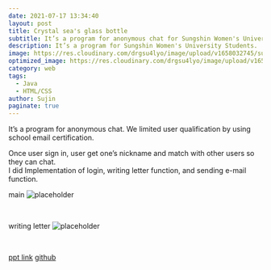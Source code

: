 ```yaml
---
date: 2021-07-17 13:34:40
layout: post
title: Crystal sea's glass bottle
subtitle: It’s a program for anonymous chat for Sungshin Women's University Students.
description: It’s a program for Sungshin Women's University Students. 
image: https://res.cloudinary.com/drgsu4lyo/image/upload/v1658032745/subau_za12ki.jpg
optimized_image: https://res.cloudinary.com/drgsu4lyo/image/upload/v1658032745/subau_za12ki.jpg
category: web
tags:
  - Java
  - HTML/CSS
author: Sujin
paginate: true
---
```



It’s a program for anonymous chat. We limited user qualification by using school email certification. <br/>

Once user sign in, user get one’s nickname and match with other users so they can chat.
<br/>
I did Implementation of login, writing letter function, and sending e-mail function.
<br/>

main 
![placeholder](https://res.cloudinary.com/drgsu4lyo/image/upload/v1658033033/subau1_c6cykz.jpg "Large example image")

<br/>

writing letter
![placeholder](https://res.cloudinary.com/drgsu4lyo/image/upload/v1658033033/subau2_n31mol.jpg "Large example image")

<br/>

[ppt link](https://docs.google.com/presentation/d/195OyRgyTYSzhBYNZoCkhvF09Q62b3MSB/edit?usp=sharing&ouid=107996054388202715571&rtpof=true&sd=true)
[github](https://github.com/sungshinmailpj/subau)